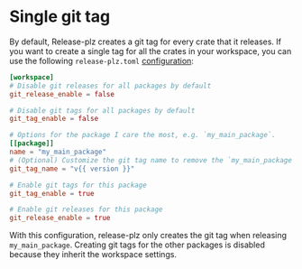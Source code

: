 # Single git tag

By default, Release-plz creates a git tag for every crate that it releases.
If you want to create a single tag for all the crates in your workspace,
you can use the following
`release-plz.toml` [configuration](../config.md):

```toml
[workspace]
# Disable git releases for all packages by default
git_release_enable = false

# Disable git tags for all packages by default
git_tag_enable = false

# Options for the package I care the most, e.g. `my_main_package`.
[[package]]
name = "my_main_package"
# (Optional) Customize the git tag name to remove the `my_main_package` prefix.
git_tag_name = "v{{ version }}"

# Enable git tags for this package
git_tag_enable = true

# Enable git releases for this package
git_release_enable = true
```

With this configuration, release-plz only creates the git tag when releasing `my_main_package`.
Creating git tags for the other packages is disabled
because they inherit the workspace settings.
